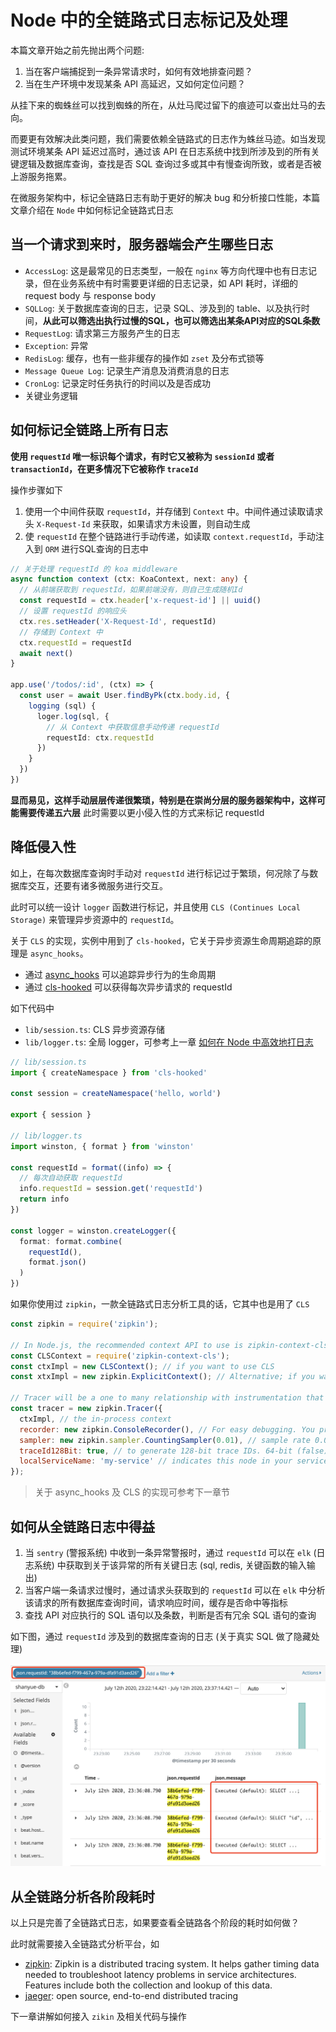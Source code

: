 # Node 中的全链路式日志标记及处理

本篇文章开始之前先抛出两个问题:

1. 当在客户端捕捉到一条异常请求时，如何有效地排查问题？
1. 当在生产环境中发现某条 API 高延迟，又如何定位问题？

从挂下来的蜘蛛丝可以找到蜘蛛的所在，从灶马爬过留下的痕迹可以查出灶马的去向。

而要更有效解决此类问题，我们需要依赖全链路式的日志作为蛛丝马迹。如当发现测试环境某条 API 延迟过高时，通过该 API 在日志系统中找到所涉及到的所有关键逻辑及数据库查询，查找是否 SQL 查询过多或其中有慢查询所致，或者是否被上游服务拖累。

在微服务架构中，标记全链路日志有助于更好的解决 bug 和分析接口性能，本篇文章介绍在 `Node` 中如何标记全链路式日志

## 当一个请求到来时，服务器端会产生哪些日志

+ `AccessLog`: 这是最常见的日志类型，一般在 `nginx` 等方向代理中也有日志记录，但在业务系统中有时需要更详细的日志记录，如 API 耗时，详细的 request body 与 response body
+ `SQLLog`: 关于数据库查询的日志，记录 SQL、涉及到的 table、以及执行时间，**从此可以筛选出执行过慢的SQL，也可以筛选出某条API对应的SQL条数**
+ `RequestLog`: 请求第三方服务产生的日志
+ `Exception`: 异常
+ `RedisLog`: 缓存，也有一些非缓存的操作如 `zset` 及分布式锁等
+ `Message Queue Log`: 记录生产消息及消费消息的日志
+ `CronLog`: 记录定时任务执行的时间以及是否成功
+ 关键业务逻辑

## 如何标记全链路上所有日志

**使用 `requestId` 唯一标识每个请求，有时它又被称为 `sessionId` 或者 `transactionId`，在更多情况下它被称作 `traceId`**

操作步骤如下

1. 使用一个中间件获取 `requestId`，并存储到 `Context` 中。中间件通过读取请求头 `X-Request-Id` 来获取，如果请求方未设置，则自动生成
1. 使 `requestId` 在整个链路进行手动传递，如读取 `context.requestId`，手动注入到 `ORM` 进行SQL查询的日志中

``` typescript
// 关于处理 requestId 的 koa middleware
async function context (ctx: KoaContext, next: any) {
  // 从前端获取到 requestId，如果前端没有，则自己生成随机Id
  const requestId = ctx.header['x-request-id'] || uuid()
  // 设置 requestId 的响应头
  ctx.res.setHeader('X-Request-Id', requestId)
  // 存储到 Context 中
  ctx.requestId = requestId
  await next()
}

app.use('/todos/:id', (ctx) => {
  const user = await User.findByPk(ctx.body.id, {
    logging (sql) {
      loger.log(sql, {
        // 从 Context 中获取信息手动传递 requestId
        requestId: ctx.requestId
      })
    }
  })
})
```

**显而易见，这样手动层层传递很繁琐，特别是在崇尚分层的服务器架构中，这样可能需要传递五六层** 此时需要以更小侵入性的方式来标记 requestId

## 降低侵入性

如上，在每次数据库查询时手动对 `requestId` 进行标记过于繁琐，何况除了与数据库交互，还要有诸多微服务进行交互。

此时可以统一设计 `logger` 函数进行标记，并且使用 `CLS (Continues Local Storage)` 来管理异步资源中的 `requestId`。

关于 `CLS` 的实现，实例中用到了 `cls-hooked`，它关于异步资源生命周期追踪的原理是 `async_hooks`。

+ 通过 [async_hooks](https://github.com/nodejs/node/blob/master/doc/api/async_hooks.md) 可以追踪异步行为的生命周期
+ 通过 [cls-hooked](https://github.com/Jeff-Lewis/cls-hooked) 可以获得每次异步请求的 requestId

如下代码中

+ `lib/session.ts`: CLS 异步资源存储
+ `lib/logger.ts`: 全局 logger，可参考上一章 [如何在 Node 中高效地打日志](https://shanyue.tech/node/log.html)

``` typescript
// lib/session.ts
import { createNamespace } from 'cls-hooked'

const session = createNamespace('hello, world')

export { session }

// lib/logger.ts
import winston, { format } from 'winston'

const requestId = format((info) => {
  // 每次自动获取 requestId
  info.requestId = session.get('requestId')
  return info
})

const logger = winston.createLogger({
  format: format.combine(
    requestId(),
    format.json()
  )
})
```

如果你使用过 `zipkin`，一款全链路式日志分析工具的话，它其中也是用了 `CLS`

``` js
const zipkin = require('zipkin');

// In Node.js, the recommended context API to use is zipkin-context-cls.
const CLSContext = require('zipkin-context-cls');
const ctxImpl = new CLSContext(); // if you want to use CLS
const xtxImpl = new zipkin.ExplicitContext(); // Alternative; if you want to pass around the context manually

// Tracer will be a one to many relationship with instrumentation that use it (like express)
const tracer = new zipkin.Tracer({
  ctxImpl, // the in-process context
  recorder: new zipkin.ConsoleRecorder(), // For easy debugging. You probably want to use an actual implementation, like Kafka or AWS SQS.
  sampler: new zipkin.sampler.CountingSampler(0.01), // sample rate 0.01 will sample 1 % of all incoming requests
  traceId128Bit: true, // to generate 128-bit trace IDs. 64-bit (false) is default
  localServiceName: 'my-service' // indicates this node in your service graph
});
```

> 关于 async_hooks 及 CLS 的实现可参考下一章节

## 如何从全链路日志中得益

1. 当 `sentry` (警报系统) 中收到一条异常警报时，通过 `requestId` 可以在 `elk` (日志系统) 中获取到关于该异常的所有关键日志 (sql, redis, 关键函数的输入输出)
1. 当客户端一条请求过慢时，通过请求头获取到的 `requestId` 可以在 `elk` 中分析该请求的所有数据库查询时间，请求响应时间，缓存是否命中等指标
1. 查找 API 对应执行的 SQL 语句以及条数，判断是否有冗余 SQL 语句的查询

如下图，通过 `requestId` 涉及到的数据库查询的日志 (关于真实 SQL 做了隐藏处理)

![](./assets/log-requestid.png)

## 从全链路分析各阶段耗时

以上只是完善了全链路式日志，如果要查看全链路各个阶段的耗时如何做？

此时就需要接入全链路式分析平台，如

+ [zipkin](https://zipkin.io/): Zipkin is a distributed tracing system. It helps gather timing data needed to troubleshoot latency problems in service architectures. Features include both the collection and lookup of this data.
+ [jaeger](https://www.jaegertracing.io/): open source, end-to-end distributed tracing

下一章讲解如何接入 `zikin` 及相关代码与操作
